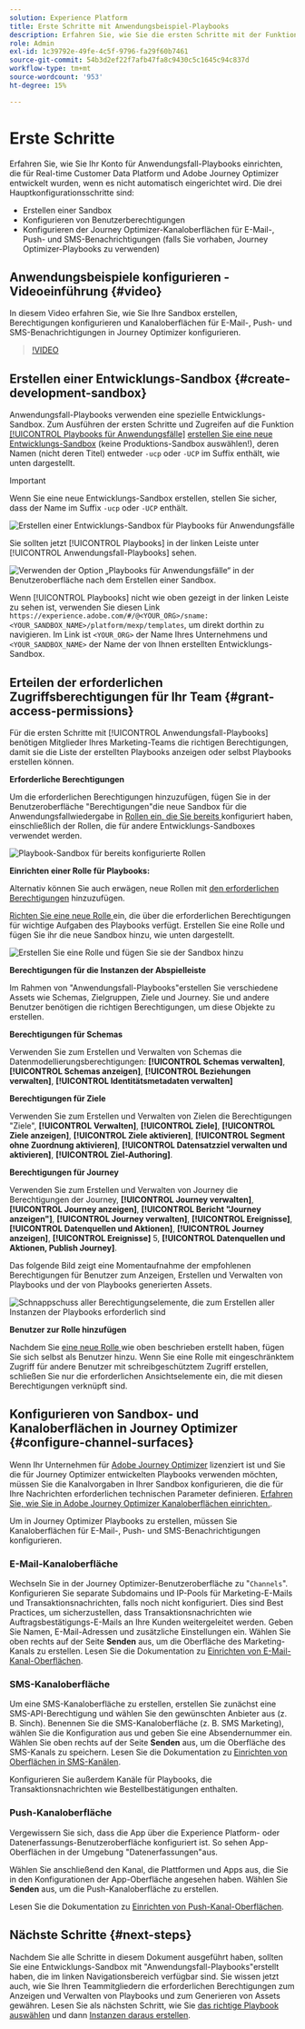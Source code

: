 ```yaml
---
solution: Experience Platform
title: Erste Schritte mit Anwendungsbeispiel-Playbooks
description: Erfahren Sie, wie Sie die ersten Schritte mit der Funktion „Playbooks für Anwendungsfälle“ ausführen.
role: Admin
exl-id: 1c39792e-49fe-4c5f-9796-fa29f60b7461
source-git-commit: 54b3d2ef22f7afb47fa8c9430c5c1645c94c837d
workflow-type: tm+mt
source-wordcount: '953'
ht-degree: 15%

---
```



# Erste Schritte

Erfahren Sie, wie Sie Ihr Konto für Anwendungsfall-Playbooks einrichten, die für Real-time Customer Data Platform und Adobe Journey Optimizer entwickelt wurden, wenn es nicht automatisch eingerichtet wird. Die drei Hauptkonfigurationsschritte sind:

* Erstellen einer Sandbox
* Konfigurieren von Benutzerberechtigungen
* Konfigurieren der Journey Optimizer-Kanaloberflächen für E-Mail-, Push- und SMS-Benachrichtigungen (falls Sie vorhaben, Journey Optimizer-Playbooks zu verwenden)

## Anwendungsbeispiele konfigurieren - Videoeinführung {#video}

In diesem Video erfahren Sie, wie Sie Ihre Sandbox erstellen, Berechtigungen konfigurieren und Kanaloberflächen für E-Mail-, Push- und SMS-Benachrichtigungen in Journey Optimizer konfigurieren.

>[!VIDEO](https://video.tv.adobe.com/v/3426987?learn=on)

## Erstellen einer Entwicklungs-Sandbox {#create-development-sandbox}

Anwendungsfall-Playbooks verwenden eine spezielle Entwicklungs-Sandbox. Zum Ausführen der ersten Schritte und Zugreifen auf die Funktion [[!UICONTROL Playbooks für Anwendungsfälle]](/help/use-case-playbooks/playbooks/overview.md) [erstellen Sie eine neue Entwicklungs-Sandbox](/help/sandboxes/ui/user-guide.md#create) (keine Produktions-Sandbox auswählen!), deren Namen (nicht deren Titel) entweder `-ucp` oder `-UCP` im Suffix enthält, wie unten dargestellt.

>[!IMPORTANT]
>
>Wenn Sie eine neue Entwicklungs-Sandbox erstellen, stellen Sie sicher, dass der Name im Suffix `-ucp` oder `-UCP` enthält.


![Erstellen einer Entwicklungs-Sandbox für Playbooks für Anwendungsfälle](/help/use-case-playbooks/assets/playbooks/get-started/create-sandbox-ucp.png)

Sie sollten jetzt [!UICONTROL Playbooks] in der linken Leiste unter [!UICONTROL Anwendungsfall-Playbooks] sehen.

![Verwenden der Option „Playbooks für Anwendungsfälle“ in der Benutzeroberfläche nach dem Erstellen einer Sandbox.](/help/use-case-playbooks/assets/playbooks/get-started/ucp-sandbox-in-ui.png)

Wenn [!UICONTROL Playbooks] nicht wie oben gezeigt in der linken Leiste zu sehen ist, verwenden Sie diesen Link `https://experience.adobe.com/#/@<YOUR_ORG>/sname:<YOUR_SANDBOX_NAME>/platform/mexp/templates`, um direkt dorthin zu navigieren. Im Link ist `<YOUR_ORG>` der Name Ihres Unternehmens und `<YOUR_SANDBOX_NAME>` der Name der von Ihnen erstellten Entwicklungs-Sandbox.

## Erteilen der erforderlichen Zugriffsberechtigungen für Ihr Team {#grant-access-permissions}

Für die ersten Schritte mit [!UICONTROL Anwendungsfall-Playbooks] benötigen Mitglieder Ihres Marketing-Teams die richtigen Berechtigungen, damit sie die Liste der erstellten Playbooks anzeigen oder selbst Playbooks erstellen können.

**Erforderliche Berechtigungen**

Um die erforderlichen Berechtigungen hinzuzufügen, fügen Sie in der Benutzeroberfläche &quot;Berechtigungen&quot;die neue Sandbox für die Anwendungsfallwiedergabe in [Rollen ein, die Sie bereits ](/help/access-control/abac/ui/permissions.md#managing-sandboxes-for-role) konfiguriert haben, einschließlich der Rollen, die für andere Entwicklungs-Sandboxes verwendet werden.

![Playbook-Sandbox für bereits konfigurierte Rollen](/help/use-case-playbooks/assets/playbooks/get-started/permissions-to-existing-roles.png)

**Einrichten einer Rolle für Playbooks:**

Alternativ können Sie auch erwägen, neue Rollen mit [den erforderlichen Berechtigungen](/help/access-control/home.md#sandboxes-and-permissions) hinzuzufügen.

[Richten Sie eine neue Rolle ](/help/access-control/abac/ui/permissions.md) ein, die über die erforderlichen Berechtigungen für wichtige Aufgaben des Playbooks verfügt. Erstellen Sie eine Rolle und fügen Sie ihr die neue Sandbox hinzu, wie unten dargestellt.

![Erstellen Sie eine Rolle und fügen Sie sie der Sandbox hinzu](/help/use-case-playbooks/assets/playbooks/get-started/create-new-role.png)

**Berechtigungen für die Instanzen der Abspielleiste**

Im Rahmen von &quot;Anwendungsfall-Playbooks&quot;erstellen Sie verschiedene Assets wie Schemas, Zielgruppen, Ziele und Journey. Sie und andere Benutzer benötigen die richtigen Berechtigungen, um diese Objekte zu erstellen.

**Berechtigungen für Schemas**

Verwenden Sie zum Erstellen und Verwalten von Schemas die Datenmodellierungsberechtigungen: **[!UICONTROL Schemas verwalten]**, **[!UICONTROL Schemas anzeigen]**, **[!UICONTROL Beziehungen verwalten]**, **[!UICONTROL Identitätsmetadaten verwalten]**

**Berechtigungen für Ziele**

Verwenden Sie zum Erstellen und Verwalten von Zielen die Berechtigungen &quot;Ziele&quot;, **[!UICONTROL Verwalten]**, **[!UICONTROL Ziele]**, **[!UICONTROL Ziele anzeigen]**, **[!UICONTROL Ziele aktivieren]**, **[!UICONTROL Segment ohne Zuordnung aktivieren]**, **[!UICONTROL Datensatzziel verwalten und aktivieren]**, **[!UICONTROL Ziel-Authoring]**.

**Berechtigungen für Journey**

Verwenden Sie zum Erstellen und Verwalten von Journey die Berechtigungen der Journey, **[!UICONTROL Journey verwalten]**, **[!UICONTROL Journey anzeigen]**, **[!UICONTROL Bericht &quot;Journey anzeigen&quot;]**, **[!UICONTROL Journey verwalten]**, **[!UICONTROL Ereignisse]**, **[!UICONTROL Datenquellen und Aktionen]**, **[!UICONTROL Journey anzeigen]**, **[!UICONTROL Ereignisse]** 5, **[!UICONTROL Datenquellen und Aktionen, Publish Journey]**.

Das folgende Bild zeigt eine Momentaufnahme der empfohlenen Berechtigungen für Benutzer zum Anzeigen, Erstellen und Verwalten von Playbooks und der von Playbooks generierten Assets.

![Schnappschuss aller Berechtigungselemente, die zum Erstellen aller Instanzen der Playbooks erforderlich sind](/help/use-case-playbooks/assets/playbooks/get-started/permission-snapshot.png)

**Benutzer zur Rolle hinzufügen**

Nachdem Sie [eine neue Rolle ](/help/access-control/abac/ui/permissions.md#managing-users-for-role) wie oben beschrieben erstellt haben, fügen Sie sich selbst als Benutzer hinzu. Wenn Sie eine Rolle mit eingeschränktem Zugriff für andere Benutzer mit schreibgeschütztem Zugriff erstellen, schließen Sie nur die erforderlichen Ansichtselemente ein, die mit diesen Berechtigungen verknüpft sind.

## Konfigurieren von Sandbox- und Kanaloberflächen in Journey Optimizer {#configure-channel-surfaces}

Wenn Ihr Unternehmen für [Adobe Journey Optimizer](https://experienceleague.adobe.com/docs/journey-optimizer/using/ajo-home.html?lang=de) lizenziert ist und Sie die für Journey Optimizer entwickelten Playbooks verwenden möchten, müssen Sie die Kanalvorgaben in Ihrer Sandbox konfigurieren, die die für Ihre Nachrichten erforderlichen technischen Parameter definieren. [Erfahren Sie, wie Sie in Adobe Journey Optimizer Kanaloberflächen einrichten.](https://experienceleague.adobe.com/docs/journey-optimizer/using/configuration/channel-surfaces.html?lang=de).

Um in Journey Optimizer Playbooks zu erstellen, müssen Sie Kanaloberflächen für E-Mail-, Push- und SMS-Benachrichtigungen konfigurieren.

### E-Mail-Kanaloberfläche

Wechseln Sie in der Journey Optimizer-Benutzeroberfläche zu &quot;`Channels`&quot;. Konfigurieren Sie separate Subdomains und IP-Pools für Marketing-E-Mails und Transaktionsnachrichten, falls noch nicht konfiguriert. Dies sind Best Practices, um sicherzustellen, dass Transaktionsnachrichten wie Auftragsbestätigungs-E-Mails an Ihre Kunden weitergeleitet werden. Geben Sie Namen, E-Mail-Adressen und zusätzliche Einstellungen ein. Wählen Sie oben rechts auf der Seite **Senden** aus, um die Oberfläche des Marketing-Kanals zu erstellen. Lesen Sie die Dokumentation zu [Einrichten von E-Mail-Kanal-Oberflächen](https://experienceleague.adobe.com/docs/journey-optimizer/using/email/configure-email/email-settings.html).

### SMS-Kanaloberfläche

Um eine SMS-Kanaloberfläche zu erstellen, erstellen Sie zunächst eine SMS-API-Berechtigung und wählen Sie den gewünschten Anbieter aus (z. B. Sinch). Benennen Sie die SMS-Kanaloberfläche (z. B. SMS Marketing), wählen Sie die Konfiguration aus und geben Sie eine Absendernummer ein. Wählen Sie oben rechts auf der Seite **Senden** aus, um die Oberfläche des SMS-Kanals zu speichern. Lesen Sie die Dokumentation zu [Einrichten von Oberflächen in SMS-Kanälen](https://experienceleague.adobe.com/docs/journey-optimizer/using/sms/sms-configuration.html?lang=de#message-preset-sms).

Konfigurieren Sie außerdem Kanäle für Playbooks, die Transaktionsnachrichten wie Bestellbestätigungen enthalten.

### Push-Kanaloberfläche

Vergewissern Sie sich, dass die App über die Experience Platform- oder Datenerfassungs-Benutzeroberfläche konfiguriert ist. So sehen App-Oberflächen in der Umgebung &quot;Datenerfassungen&quot;aus.

<!-- ![App surfaces in Data collections](/help/use-case-playbooks/assets/playbooks/get-started/.png) -->

Wählen Sie anschließend den Kanal, die Plattformen und Apps aus, die Sie in den Konfigurationen der App-Oberfläche angesehen haben. Wählen Sie **Senden** aus, um die Push-Kanaloberfläche zu erstellen.

Lesen Sie die Dokumentation zu [Einrichten von Push-Kanal-Oberflächen](https://experienceleague.adobe.com/docs/journey-optimizer/using/push/push-config/push-configuration.html).

## Nächste Schritte {#next-steps}

Nachdem Sie alle Schritte in diesem Dokument ausgeführt haben, sollten Sie eine Entwicklungs-Sandbox mit &quot;Anwendungsfall-Playbooks&quot;erstellt haben, die im linken Navigationsbereich verfügbar sind. Sie wissen jetzt auch, wie Sie Ihren Teammitgliedern die erforderlichen Berechtigungen zum Anzeigen und Verwalten von Playbooks und zum Generieren von Assets gewähren. Lesen Sie als nächsten Schritt, wie Sie [das richtige Playbook auswählen](/help/use-case-playbooks/playbooks/choose.md) und dann [Instanzen daraus erstellen](/help/use-case-playbooks/playbooks/create-share-reuse.md).
